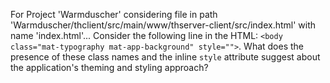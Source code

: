 For Project 'Warmduscher' considering file in path 'Warmduscher/thclient/src/main/www/thserver-client/src/index.html' with name 'index.html'... 
Consider the following line in the HTML: `<body class="mat-typography mat-app-background" style="">`.  What does the presence of these class names and the inline `style` attribute suggest about the application's theming and styling approach?